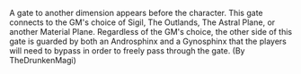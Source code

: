 A gate to another dimension appears before the character. This gate connects to the GM's choice of Sigil, The Outlands, The Astral Plane, or another Material Plane. Regardless of the GM's choice, the other side of this gate is guarded by both an Androsphinx and a Gynosphinx that the players will need to bypass in order to freely pass through the gate. (By TheDrunkenMagi)